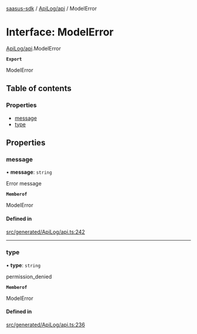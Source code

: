[saasus-sdk](../README.md) / [ApiLog/api](../modules/ApiLog_api.md) / ModelError

# Interface: ModelError

[ApiLog/api](../modules/ApiLog_api.md).ModelError

**`Export`**

ModelError

## Table of contents

### Properties

- [message](ApiLog_api.ModelError.md#message)
- [type](ApiLog_api.ModelError.md#type)

## Properties

### message

• **message**: `string`

Error message

**`Memberof`**

ModelError

#### Defined in

[src/generated/ApiLog/api.ts:242](https://github.com/saasus-platform/saasus-sdk-javascript/blob/2c78b0a/src/generated/ApiLog/api.ts#L242)

___

### type

• **type**: `string`

permission_denied

**`Memberof`**

ModelError

#### Defined in

[src/generated/ApiLog/api.ts:236](https://github.com/saasus-platform/saasus-sdk-javascript/blob/2c78b0a/src/generated/ApiLog/api.ts#L236)
